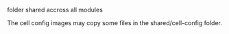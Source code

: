 folder shared accross all modules

The cell config images may copy some files in the shared/cell-config folder. 
